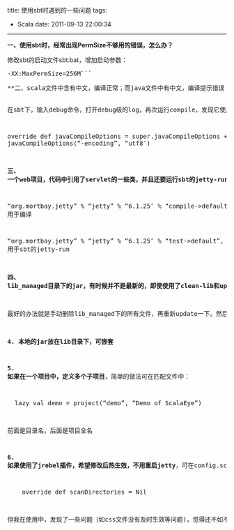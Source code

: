 title: 使用sbt时遇到的一些问题
tags:
  - Scala
date: 2011-09-13 22:00:34
---

**一、使用sbt时，经常出现PermSize不够用的错误，怎么办？**
<p>修改sbt的启动文件sbt.bat，增加启动参数：
<pre class="csharpcode">-XX:MaxPermSize=256M```
<p>**二、scala文件中含有中文，编译正常；而java文件中有中文，编译提示错误（注：java文件为utf8，而系统字符集为gbk）**

在sbt下，输入debug命令，打开debug级的log，再次运行compile，发现它使用的scalac有utf8的选项，而javac没有，说明javac使用的是系统默认字符集。需要更改项目配置文件project/build/config.scala，在里面添加一行：

override def javaCompileOptions = super.javaCompileOptions ++ javaCompileOptions(&#8220;-encoding&#8221;, &#8220;utf8&#8243;)

**三、 一个web项目，代码中引用了servlet的一些类，并且还要运行sbt的jetty-run，则需要要匹配文件中增加：**

&#8220;org.mortbay.jetty&#8221; % &#8220;jetty&#8221; % &#8220;6.1.25&#8243; % &#8220;compile->default&#8221;, // 用于编译

&#8220;org.mortbay.jetty&#8221; % &#8220;jetty&#8221; % &#8220;6.1.25&#8243; % &#8220;test->default&#8221;, // 用于sbt的jetty-run

**四、 lib_managed目录下的jar，有时候并不是最新的，即使使用了clean-lib和update。**

最好的办法就是手动删除lib_managed下的所有文件，再重新update一下。然后再编译，运行。

**4. 本地的jar放在lib目录下，可嵌套**

**5. 如果在一个项目中，定义多个子项目**，简单的做法可在匹配文件中：

&nbsp; lazy val demo = project(&#8220;demo&#8221;, &#8220;Demo of ScalaEye&#8221;)

前面是目录名，后面是项目全名

**6. 如果使用了jrebel插件，希望修改后热生效，不用重启jetty**，可在config.scala中增加：

&nbsp;&nbsp;&nbsp; override def scanDirectories = Nil

但我在使用中，发现了一些问题（如css文件没有及时生效等问题)，觉得还不如不用，直接让jetty重新载入吧。
